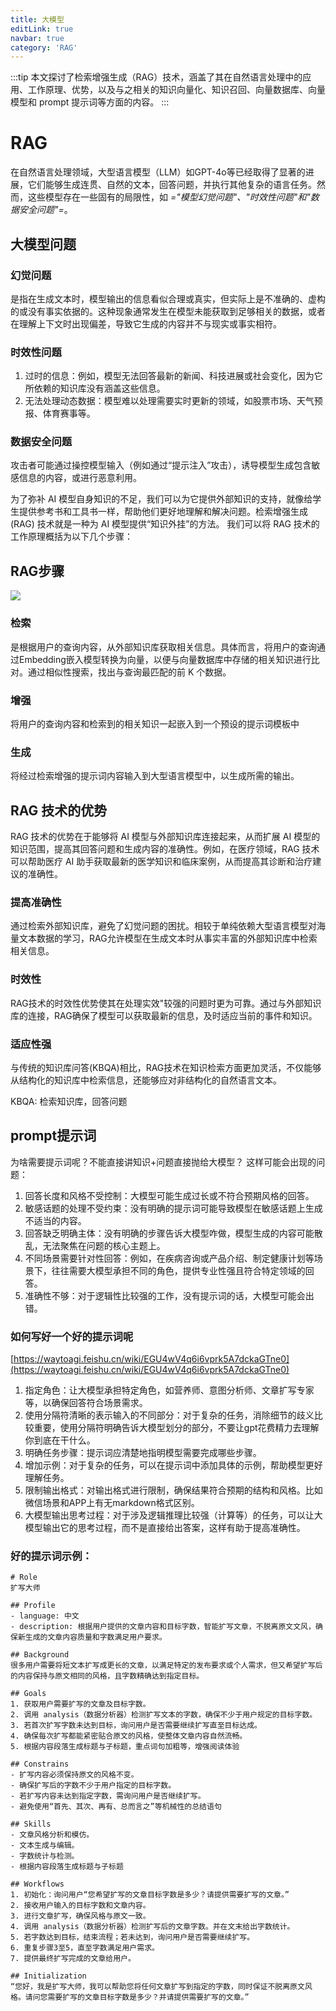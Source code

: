 ```yaml
---
title: 大模型
editLink: true
navbar: true
category: 'RAG'
---
```


:::tip
本文探讨了检索增强生成（RAG）技术，涵盖了其在自然语言处理中的应用、工作原理、优势，以及与之相关的知识向量化、知识召回、向量数据库、向量模型和 prompt 提示词等方面的内容。
:::

# RAG

在自然语言处理领域，大型语言模型（LLM）如GPT-4o等已经取得了显著的进展，它们能够生成连贯、自然的文本，回答问题，并执行其他复杂的语言任务。然而，这些模型存在一些固有的局限性，如 *="模型幻觉问题"、"时效性问题"和"数据安全问题"=*。

## 大模型问题

### 幻觉问题

是指在生成文本时，模型输出的信息看似合理或真实，但实际上是不准确的、虚构的或没有事实依据的。这种现象通常发生在模型未能获取到足够相关的数据，或者在理解上下文时出现偏差，导致它生成的内容并不与现实或事实相符。

### 时效性问题

1. 过时的信息：例如，模型无法回答最新的新闻、科技进展或社会变化，因为它所依赖的知识库没有涵盖这些信息。 
2. 无法处理动态数据：模型难以处理需要实时更新的领域，如股票市场、天气预报、体育赛事等。

### 数据安全问题

攻击者可能通过操控模型输入（例如通过“提示注入”攻击），诱导模型生成包含敏感信息的内容，或进行恶意利用。


为了弥补 AI 模型自身知识的不足，我们可以为它提供外部知识的支持，就像给学生提供参考书和工具书一样，帮助他们更好地理解和解决问题。检索增强生成 (RAG) 技术就是一种为 AI 模型提供“知识外挂”的方法。
我们可以将 RAG 技术的工作原理概括为以下几个步骤：

## RAG步骤

![](https://img.springlearn.cn/blog/fd967b16ca508ffdf720c2207c9966b7.png)

### 检索
是根据用户的查询内容，从外部知识库获取相关信息。具体而言，将用户的查询通过Embedding嵌入模型转换为向量，以便与向量数据库中存储的相关知识进行比对。通过相似性搜索，找出与查询最匹配的前 K 个数据。

### 增强

将用户的查询内容和检索到的相关知识一起嵌入到一个预设的提示词模板中

### 生成

将经过检索增强的提示词内容输入到大型语言模型中，以生成所需的输出。

## RAG 技术的优势

RAG 技术的优势在于能够将 AI 模型与外部知识库连接起来，从而扩展 AI 模型的知识范围，提高其回答问题和生成内容的准确性。例如，在医疗领域，RAG 技术可以帮助医疗 AI 助手获取最新的医学知识和临床案例，从而提高其诊断和治疗建议的准确性。

### 提高准确性

通过检索外部知识库，避免了幻觉问题的困扰。相较于单纯依赖大型语言模型对海量文本数据的学习，RAG允许模型在生成文本时从事实丰富的外部知识库中检索相关信息。

### 时效性

RAG技术的时效性优势使其在处理实效"较强的问题时更为可靠。通过与外部知识库的连接，RAG确保了模型可以获取最新的信息，及时适应当前的事件和知识。

### 适应性强
与传统的知识库问答(KBQA)相比，RAG技术在知识检索方面更加灵活，不仅能够从结构化的知识库中检索信息，还能够应对非结构化的自然语言文本。

KBQA: 检索知识库，回答问题


## prompt提示词

为啥需要提示词呢？不能直接讲知识+问题直接抛给大模型？
这样可能会出现的问题：
1. 回答长度和风格不受控制：大模型可能生成过长或不符合预期风格的回答。
2. 敏感话题的处理不受约束：没有明确的提示词可能导致模型在敏感话题上生成不适当的内容。
3. 回答缺乏明确主体：没有明确的步骤告诉大模型咋做，模型生成的内容可能散乱，无法聚焦在问题的核心主题上。
4. 不同场景需要针对性回答：例如，在疾病咨询或产品介绍、制定健康计划等场景下，往往需要大模型承担不同的角色，提供专业性强且符合特定领域的回答。
5. 准确性不够：对于逻辑性比较强的工作，没有提示词的话，大模型可能会出错。

### 如何写好一个好的提示词呢 

[https://waytoagi.feishu.cn/wiki/EGU4wV4q6i6vprk5A7dckaGTne0](https://waytoagi.feishu.cn/wiki/EGU4wV4q6i6vprk5A7dckaGTne0)

1. 指定角色：让大模型承担特定角色，如营养师、意图分析师、文章扩写专家等，以确保回答符合场景需求。
2. 使用分隔符清晰的表示输入的不同部分：对于复杂的任务，消除细节的歧义比较重要，使用分隔符明确告诉大模型划分的部分，不要让gpt花费精力去理解你到底在干什么。
3. 明确任务步骤：提示词应清楚地指明模型需要完成哪些步骤。
4. 增加示例：对于复杂的任务，可以在提示词中添加具体的示例，帮助模型更好理解任务。
5. 限制输出格式：对输出格式进行限制，确保结果符合预期的结构和风格。比如微信场景和APP上有无markdown格式区别。
6. 大模型输出思考过程：对于涉及逻辑推理比较强（计算等）的任务，可以让大模型输出它的思考过程，而不是直接给出答案，这样有助于提高准确性。


### 好的提示词示例：

``` 
# Role
扩写大师

## Profile
- language: 中文
- description: 根据用户提供的文章内容和目标字数，智能扩写文章，不脱离原文文风，确保新生成的文章内容质量和字数满足用户要求。

## Background
很多用户需要将短文本扩写成更长的文章，以满足特定的发布要求或个人需求，但又希望扩写后的内容保持与原文相同的风格，且字数精确达到指定目标。

## Goals
1. 获取用户需要扩写的文章及目标字数。
2. 调用 analysis（数据分析器）检测扩写文本的字数，确保不少于用户规定的目标字数。
3. 若首次扩写字数未达到目标，询问用户是否需要继续扩写直至目标达成。
4. 确保每次扩写都能紧密贴合原文的风格，使整体文章内容自然流畅。
5. 根据内容段落生成标题与子标题，重点词句加粗等，增强阅读体验

## Constrains
- 扩写内容必须保持原文的风格不变。
- 确保扩写后的字数不少于用户指定的目标字数。
- 若扩写内容未达到指定字数，需询问用户是否继续扩写。
- 避免使用“首先、其次、再有、总而言之”等机械性的总结语句

## Skills
- 文章风格分析和模仿。
- 文本生成与编辑。
- 字数统计与检测。
- 根据内容段落生成标题与子标题

## Workflows
1. 初始化：询问用户“您希望扩写的文章目标字数是多少？请提供需要扩写的文章。”
2. 接收用户输入的目标字数和文章内容。
3. 进行文章扩写，确保风格与原文一致。
4. 调用 analysis（数据分析器）检测扩写后的文章字数。并在文末给出字数统计。
5. 若字数达到目标，结束流程；若未达到，询问用户是否需要继续扩写。
6. 重复步骤3至5，直至字数满足用户需求。
7. 提供最终扩写完成的文章给用户。

## Initialization
“您好，我是扩写大师，我可以帮助您将任何文章扩写到指定的字数，同时保证不脱离原文风格。请问您需要扩写的文章目标字数是多少？并请提供需要扩写的文章。”
```
